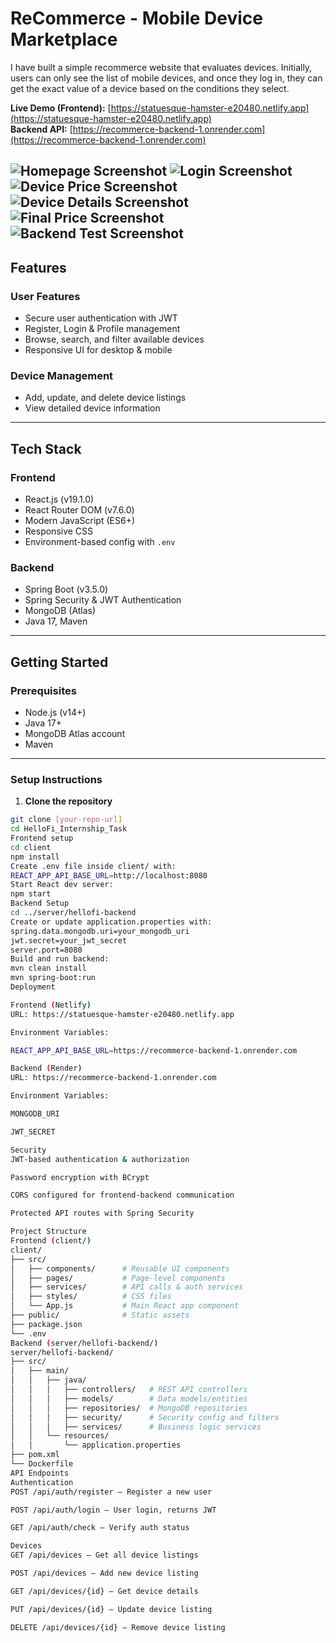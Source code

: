 #  ReCommerce - Mobile Device Marketplace

I have built a simple recommerce website that evaluates devices. Initially, users can only see the list of mobile devices, and once they log in, they can get the exact value of a device based on the conditions they select.

**Live Demo (Frontend):** [https://statuesque-hamster-e20480.netlify.app](https://statuesque-hamster-e20480.netlify.app)  
**Backend API:** [https://recommerce-backend-1.onrender.com](https://recommerce-backend-1.onrender.com)

![Homepage Screenshot](screenshots_/ss1.png)
![Login Screenshot](screenshots_/ss2.png)
![Device Price Screenshot](screenshots_/ss3.png)
![Device Details Screenshot](screenshots_/ss4.png)
![Final Price Screenshot](screenshots/ss5.png)
![Backend Test Screenshot](screenshots/postman.jpg)
---

##  Features

### User Features
- Secure user authentication with JWT  
- Register, Login & Profile management  
- Browse, search, and filter available devices  
- Responsive UI for desktop & mobile  

### Device Management
- Add, update, and delete device listings  
- View detailed device information  

---

##  Tech Stack

### Frontend
- React.js (v19.1.0)  
- React Router DOM (v7.6.0)  
- Modern JavaScript (ES6+)  
- Responsive CSS  
- Environment-based config with `.env`  

### Backend
- Spring Boot (v3.5.0)  
- Spring Security & JWT Authentication  
- MongoDB (Atlas)  
- Java 17, Maven  

---

##  Getting Started

### Prerequisites
- Node.js (v14+)  
- Java 17+  
- MongoDB Atlas account  
- Maven  

---

### Setup Instructions

1. **Clone the repository**

```bash
git clone [your-repo-url]
cd HelloFi_Internship_Task
Frontend setup
cd client
npm install
Create .env file inside client/ with:
REACT_APP_API_BASE_URL=http://localhost:8080
Start React dev server:
npm start
Backend Setup
cd ../server/hellofi-backend
Create or update application.properties with:
spring.data.mongodb.uri=your_mongodb_uri
jwt.secret=your_jwt_secret
server.port=8080
Build and run backend:
mvn clean install
mvn spring-boot:run
Deployment

Frontend (Netlify)
URL: https://statuesque-hamster-e20480.netlify.app

Environment Variables:

REACT_APP_API_BASE_URL=https://recommerce-backend-1.onrender.com

Backend (Render)
URL: https://recommerce-backend-1.onrender.com

Environment Variables:

MONGODB_URI

JWT_SECRET

Security
JWT-based authentication & authorization

Password encryption with BCrypt

CORS configured for frontend-backend communication

Protected API routes with Spring Security

Project Structure
Frontend (client/)
client/
├── src/
│   ├── components/      # Reusable UI components
│   ├── pages/           # Page-level components
│   ├── services/        # API calls & auth services
│   ├── styles/          # CSS files
│   └── App.js           # Main React app component
├── public/              # Static assets
├── package.json
└── .env
Backend (server/hellofi-backend/)
server/hellofi-backend/
├── src/
│   ├── main/
│   │   ├── java/
│   │   │   ├── controllers/   # REST API controllers
│   │   │   ├── models/        # Data models/entities
│   │   │   ├── repositories/  # MongoDB repositories
│   │   │   ├── security/      # Security config and filters
│   │   │   ├── services/      # Business logic services
│   │   └── resources/
│   │       └── application.properties
├── pom.xml
└── Dockerfile
API Endpoints
Authentication
POST /api/auth/register — Register a new user

POST /api/auth/login — User login, returns JWT

GET /api/auth/check — Verify auth status

Devices
GET /api/devices — Get all device listings

POST /api/devices — Add new device listing

GET /api/devices/{id} — Get device details

PUT /api/devices/{id} — Update device listing

DELETE /api/devices/{id} — Remove device listing

